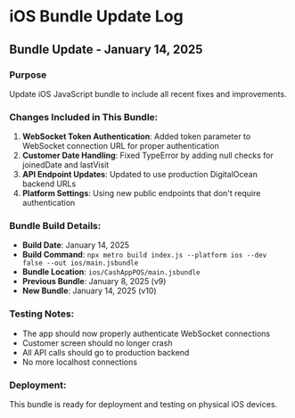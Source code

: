 # iOS Bundle Update Log

## Bundle Update - January 14, 2025

### Purpose
Update iOS JavaScript bundle to include all recent fixes and improvements.

### Changes Included in This Bundle:
1. **WebSocket Token Authentication**: Added token parameter to WebSocket connection URL for proper authentication
2. **Customer Date Handling**: Fixed TypeError by adding null checks for joinedDate and lastVisit
3. **API Endpoint Updates**: Updated to use production DigitalOcean backend URLs
4. **Platform Settings**: Using new public endpoints that don't require authentication

### Bundle Build Details:
- **Build Date**: January 14, 2025
- **Build Command**: `npx metro build index.js --platform ios --dev false --out ios/main.jsbundle`
- **Bundle Location**: `ios/CashAppPOS/main.jsbundle`
- **Previous Bundle**: January 8, 2025 (v9)
- **New Bundle**: January 14, 2025 (v10)

### Testing Notes:
- The app should now properly authenticate WebSocket connections
- Customer screen should no longer crash
- All API calls should go to production backend
- No more localhost connections

### Deployment:
This bundle is ready for deployment and testing on physical iOS devices.